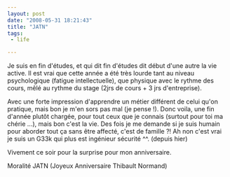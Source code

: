 ```yaml
---
layout: post
date: "2008-05-31 18:21:43"
title: "JATN"
tags:
 - life

---
```


Je suis en fin d'études, et qui dit fin d'études dit début d'une autre la vie active. Il est vrai que cette année a été très lourde tant au niveau psychologique (fatigue intellectuelle), que physique avec le rythme des cours, mêlé au rythme du stage (2jrs de cours + 3 jrs d'entreprise).

Avec une forte impression d'apprendre un métier différent de celui qu'on pratique, mais bon je m'en sors pas mal (je pense !). Donc voila, une fin d'année plutôt chargée, pour tout ceux que je connais (surtout pour toi ma chérie ...), mais bon c'est la vie. Des fois je me demande si je suis humain pour aborder tout ça sans être affecté, c'est de famille ?! Ah non c'est vrai je suis un G33k qui plus est ingénieur sécurité ^^. (depuis hier)

Vivement ce soir pour la surprise pour mon anniversaire.

Moralité JATN (Joyeux Anniversaire Thibault Normand)
